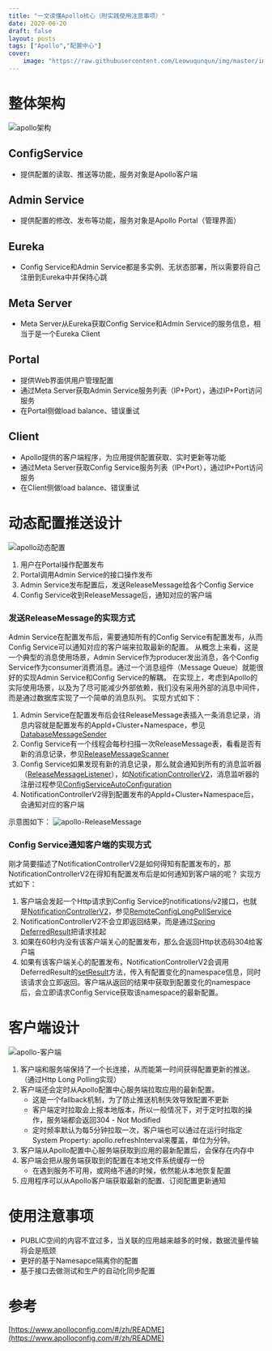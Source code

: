 ```yaml
---
title: "一文读懂Apollo核心（附实践使用注意事项）"
date: 2020-06-20
draft: false
layout: posts
tags: ["Apollo","配置中心"]
cover:
    image: "https://raw.githubusercontent.com/Leowuqunqun/img/master/imageapollo%E6%9E%B6%E6%9E%84.png"
---
```


# 整体架构
![apollo架构](https://raw.githubusercontent.com/Leowuqunqun/img/master/imageapollo%E6%9E%B6%E6%9E%84.png)

## ConfigService

- 提供配置的读取、推送等功能，服务对象是Apollo客户端
## Admin Service

- 提供配置的修改、发布等功能，服务对象是Apollo Portal（管理界面）
## Eureka

- Config Service和Admin Service都是多实例、无状态部署，所以需要将自己注册到Eureka中并保持心跳
## Meta Server

- Meta Server从Eureka获取Config Service和Admin Service的服务信息，相当于是一个Eureka Client
## Portal

- 提供Web界面供用户管理配置
- 通过Meta Server获取Admin Service服务列表（IP+Port），通过IP+Port访问服务
- 在Portal侧做load balance、错误重试
## Client

- Apollo提供的客户端程序，为应用提供配置获取、实时更新等功能
- 通过Meta Server获取Config Service服务列表（IP+Port），通过IP+Port访问服务
- 在Client侧做load balance、错误重试

# 动态配置推送设计

![apollo动态配置](https://raw.githubusercontent.com/Leowuqunqun/img/master/imageapollo%E5%8A%A8%E6%80%81%E9%85%8D%E7%BD%AE.png)

1. 用户在Portal操作配置发布
2. Portal调用Admin Service的接口操作发布
3. Admin Service发布配置后，发送ReleaseMessage给各个Config Service
4. Config Service收到ReleaseMessage后，通知对应的客户端
### 发送ReleaseMessage的实现方式
Admin Service在配置发布后，需要通知所有的Config Service有配置发布，从而Config Service可以通知对应的客户端来拉取最新的配置。
从概念上来看，这是一个典型的消息使用场景，Admin Service作为producer发出消息，各个Config Service作为consumer消费消息。通过一个消息组件（Message Queue）就能很好的实现Admin Service和Config Service的解耦。
在实现上，考虑到Apollo的实际使用场景，以及为了尽可能减少外部依赖，我们没有采用外部的消息中间件，而是通过数据库实现了一个简单的消息队列。
实现方式如下：

1. Admin Service在配置发布后会往ReleaseMessage表插入一条消息记录，消息内容就是配置发布的AppId+Cluster+Namespace，参见[DatabaseMessageSender](https://github.com/apolloconfig/apollo/blob/master/apollo-biz/src/main/java/com/ctrip/framework/apollo/biz/message/DatabaseMessageSender.java)
2. Config Service有一个线程会每秒扫描一次ReleaseMessage表，看看是否有新的消息记录，参见[ReleaseMessageScanner](https://github.com/apolloconfig/apollo/blob/master/apollo-biz/src/main/java/com/ctrip/framework/apollo/biz/message/ReleaseMessageScanner.java)
3. Config Service如果发现有新的消息记录，那么就会通知到所有的消息监听器（[ReleaseMessageListener](https://github.com/apolloconfig/apollo/blob/master/apollo-biz/src/main/java/com/ctrip/framework/apollo/biz/message/ReleaseMessageListener.java)），如[NotificationControllerV2](https://github.com/apolloconfig/apollo/blob/master/apollo-configservice/src/main/java/com/ctrip/framework/apollo/configservice/controller/NotificationControllerV2.java)，消息监听器的注册过程参见[ConfigServiceAutoConfiguration](https://github.com/apolloconfig/apollo/blob/master/apollo-configservice/src/main/java/com/ctrip/framework/apollo/configservice/ConfigServiceAutoConfiguration.java)
4. NotificationControllerV2得到配置发布的AppId+Cluster+Namespace后，会通知对应的客户端

示意图如下：
![apollo-ReleaseMessage](https://raw.githubusercontent.com/Leowuqunqun/img/master/imageapollo-ReleaseMessage.png)

### Config Service通知客户端的实现方式
刚才简要描述了NotificationControllerV2是如何得知有配置发布的，那NotificationControllerV2在得知有配置发布后是如何通知到客户端的呢？
实现方式如下：

1. 客户端会发起一个Http请求到Config Service的notifications/v2接口，也就是[NotificationControllerV2](https://github.com/apolloconfig/apollo/blob/master/apollo-configservice/src/main/java/com/ctrip/framework/apollo/configservice/controller/NotificationControllerV2.java)，参见[RemoteConfigLongPollService](https://github.com/apolloconfig/apollo/blob/master/apollo-client/src/main/java/com/ctrip/framework/apollo/internals/RemoteConfigLongPollService.java)
2. NotificationControllerV2不会立即返回结果，而是通过[Spring DeferredResult](http://docs.spring.io/spring/docs/current/javadoc-api/org/springframework/web/context/request/async/DeferredResult.html)把请求挂起
3. 如果在60秒内没有该客户端关心的配置发布，那么会返回Http状态码304给客户端
4. 如果有该客户端关心的配置发布，NotificationControllerV2会调用DeferredResult的[setResult](http://docs.spring.io/spring/docs/current/javadoc-api/org/springframework/web/context/request/async/DeferredResult.html#setResult-T-)方法，传入有配置变化的namespace信息，同时该请求会立即返回。客户端从返回的结果中获取到配置变化的namespace后，会立即请求Config Service获取该namespace的最新配置。

# 客户端设计

![apollo-客户端](https://raw.githubusercontent.com/Leowuqunqun/img/master/imageapollo-%E5%AE%A2%E6%88%B7%E7%AB%AF.png)

1. 客户端和服务端保持了一个长连接，从而能第一时间获得配置更新的推送。（通过Http Long Polling实现）
2. 客户端还会定时从Apollo配置中心服务端拉取应用的最新配置。
   - 这是一个fallback机制，为了防止推送机制失效导致配置不更新
   - 客户端定时拉取会上报本地版本，所以一般情况下，对于定时拉取的操作，服务端都会返回304 - Not Modified
   - 定时频率默认为每5分钟拉取一次，客户端也可以通过在运行时指定System Property: apollo.refreshInterval来覆盖，单位为分钟。
3. 客户端从Apollo配置中心服务端获取到应用的最新配置后，会保存在内存中
4. 客户端会把从服务端获取到的配置在本地文件系统缓存一份
   - 在遇到服务不可用，或网络不通的时候，依然能从本地恢复配置
5. 应用程序可以从Apollo客户端获取最新的配置、订阅配置更新通知
# 使用注意事项

- PUBLIC空间的内容不宜过多，当关联的应用越来越多的时候，数据流量传输将会是瓶颈
- 更好的基于Namesapce隔离你的配置
- 基于接口去做测试和生产的自动化同步配置
# 参考
[https://www.apolloconfig.com/#/zh/README](https://www.apolloconfig.com/#/zh/README)

